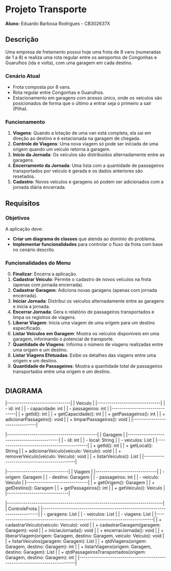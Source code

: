 # Projeto Transporte

**Aluno:** Eduardo Barbosa Rodrigues - CB302637X

## Descrição

Uma empresa de fretamento possui hoje uma frota de 8 vans (numeradas de 1 a 8) e realiza uma rota regular entre os aeroportos de Congonhas e Guarulhos (ida e volta), com uma garagem em cada destino.

### Cenário Atual
- Frota composta por 8 vans.
- Rota regular entre Congonhas e Guarulhos.
- Estacionamento em garagens com acesso único, onde os veículos são posicionados de forma que o último a entrar seja o primeiro a sair (Pilha).

### Funcionamento
1. **Viagens**: Quando a lotação de uma van está completa, ela sai em direção ao destino e é estacionada na garagem de chegada.
2. **Controle de Viagens**: Uma nova viagem só pode ser iniciada de uma origem quando um veículo retorna à garagem.
3. **Início da Jornada**: Os veículos são distribuídos alternadamente entre as garagens.
4. **Encerramento da Jornada**: Uma lista com a quantidade de passageiros transportados por veículo é gerada e os dados anteriores são resetados.
5. **Cadastro**: Novos veículos e garagens só podem ser adicionados com a jornada diária encerrada.

## Requisitos

### Objetivos

A aplicação deve:
- **Criar um diagrama de classes** que atenda ao domínio do problema.
- **Implementar funcionalidades** para controlar o fluxo da frota com base no cenário descrito.

### Funcionalidades do Menu

0. **Finalizar**: Encerra a aplicação.
1. **Cadastrar Veículo**: Permite o cadastro de novos veículos na frota (apenas com jornada encerrada).
2. **Cadastrar Garagem**: Adiciona novas garagens (apenas com jornada encerrada).
3. **Iniciar Jornada**: Distribui os veículos alternadamente entre as garagens e inicia a jornada.
4. **Encerrar Jornada**: Gera o relatório de passageiros transportados e limpa os registros de viagens.
5. **Liberar Viagem**: Inicia uma viagem de uma origem para um destino especificado.
6. **Listar Veículos em Garagem**: Mostra os veículos disponíveis em uma garagem, informando o potencial de transporte.
7. **Quantidade de Viagens**: Informa o número de viagens realizadas entre uma origem e um destino.
8. **Listar Viagens Efetuadas**: Exibe os detalhes das viagens entre uma origem e um destino.
9. **Quantidade de Passageiros**: Mostra a quantidade total de passageiros transportados entre uma origem e um destino.


#
## DIAGRAMA

|-------------------------------|
|           Veiculo             |
|-------------------------------|
| - id: int                     |
| - capacidade: int             |
| - passageiros: int            |
|-------------------------------|
| + getId(): int                |
| + getCapacidade(): int        |
| + getPassageiros(): int       |
| + adicionarPassageiro(): void |
| + limparPassageiros(): void   |
|-------------------------------|



|--------------------------------------------|
|                  Garagem                   |
|--------------------------------------------|
| - id: int                                  |
| - local: String                            |
| - veiculos: List<Veiculo>                  |
|--------------------------------------------|
| + getId(): int                             |
| + getLocal(): String                       |
| + adicionarVeiculo(veiculo: Veiculo): void |
| + removerVeiculo(veiculo: Veiculo): void   |
| + listarVeiculos(): List<Veiculo>          |
|--------------------------------------------|



|------------------------------|
|           Viagem             |
|------------------------------|
| - origem: Garagem            |
| - destino: Garagem           |
| - passageiros: int           |
| - veiculo: Veiculo           |
|------------------------------|
| + getOrigem(): Garagem       |
| + getDestino(): Garagem      |
| + getPassageiros(): int      |
| + getVeiculo(): Veiculo      |
|------------------------------|




|----------------------------------------------------------------------------|
|                              ControleFrota                                 |
|----------------------------------------------------------------------------|
| - garagens: List<Garagem>                                                  |
| - veiculos: List<Veiculo>                                                  |
| - viagens: List<Viagem>                                                    |
|----------------------------------------------------------------------------|
| + cadastrarVeiculo(veiculo: Veiculo): void                                 |
| + cadastrarGaragem(garagem: Garagem): void                                 |
| + iniciarJornada(): void                                                   |
| + encerrarJornada(): void                                                  |
| + liberarViagem(origem: Garagem, destino: Garagem, veiculo: Veiculo): void |
| + listarVeiculos(garagem: Garagem): List<Veiculo>                          |
| + qtdViagens(origem: Garagem, destino: Garagem): int                       |
| + listarViagens(origem: Garagem, destino: Garagem): List<Viagem>           |
| + qtdPassageirosTransportados(origem: Garagem, destino: Garagem): int      |
|----------------------------------------------------------------------------|
